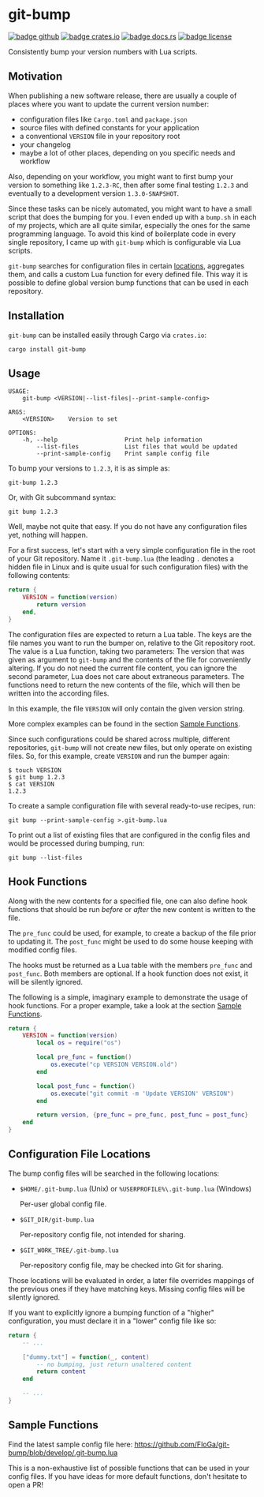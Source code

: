 # git-bump

[![badge github]][url github]
[![badge crates.io]][url crates.io]
[![badge docs.rs]][url docs.rs]
[![badge license]][url license]

[badge github]: https://img.shields.io/badge/github-FloGa%2Fgit--bump-green
[badge crates.io]: https://img.shields.io/crates/v/git-bump
[badge docs.rs]: https://img.shields.io/docsrs/git-bump
[badge license]: https://img.shields.io/crates/l/git-bump

[url github]: https://github.com/FloGa/git-bump
[url crates.io]: https://crates.io/crates/git-bump
[url docs.rs]: https://docs.rs/git-bump
[url license]: https://github.com/FloGa/git-bump/blob/develop/LICENSE

Consistently bump your version numbers with Lua scripts.

## Motivation

When publishing a new software release, there are usually a couple of places
where you want to update the current version number:

-   configuration files like `Cargo.toml` and `package.json`
-   source files with defined constants for your application
-   a conventional `VERSION` file in your repository root
-   your changelog
-   maybe a lot of other places, depending on you specific needs and workflow

Also, depending on your workflow, you might want to first bump your version to
something like `1.2.3-RC`, then after some final testing `1.2.3` and
eventually to a development version `1.3.0-SNAPSHOT`.

Since these tasks can be nicely automated, you might want to have a small
script that does the bumping for you. I even ended up with a `bump.sh` in each
of my projects, which are all quite similar, especially the ones for the same
programming language. To avoid this kind of boilerplate code in every single
repository, I came up with `git-bump` which is configurable via Lua scripts.

`git-bump` searches for configuration files in certain
[locations](#configuration-file-locations), aggregates them, and calls a
custom Lua function for every defined file. This way it is possible to define
global version bump functions that can be used in each repository.

## Installation

`git-bump` can be installed easily through Cargo via `crates.io`:

```shell script
cargo install git-bump
```

## Usage

<!--% !cargo --quiet run -- --help | tail -n+5 %-->

```text
USAGE:
    git-bump <VERSION|--list-files|--print-sample-config>

ARGS:
    <VERSION>    Version to set

OPTIONS:
    -h, --help                   Print help information
        --list-files             List files that would be updated
        --print-sample-config    Print sample config file
```

To bump your versions to `1.2.3`, it is as simple as:

```shell script
git-bump 1.2.3
```

Or, with Git subcommand syntax:

```shell script
git bump 1.2.3
```

Well, maybe not quite that easy. If you do not have any configuration files
yet, nothing will happen.

For a first success, let's start with a very simple configuration file in the
root of your Git repository. Name it `.git-bump.lua` (the leading `.` denotes
a hidden file in Linux and is quite usual for such configuration files) with
the following contents:

```lua
return {
    VERSION = function(version)
        return version
    end,
}
```

The configuration files are expected to return a Lua table. The keys are the
file names you want to run the bumper on, relative to the Git repository root.
The value is a Lua function, taking two parameters: The version that was given
as argument to `git-bump` and the contents of the file for conveniently
altering. If you do not need the current file content, you can ignore the
second parameter, Lua does not care about extraneous parameters. The functions
need to return the new contents of the file, which will then be written into
the according files.

In this example, the file `VERSION` will only contain the given version string.

More complex examples can be found in the section [Sample
Functions](#sample-functions).

Since such configurations could be shared across multiple, different
repositories, `git-bump` will not create new files, but only operate on
existing files. So, for this example, create `VERSION` and run the bumper
again:

```text
$ touch VERSION
$ git bump 1.2.3
$ cat VERSION
1.2.3
```

To create a sample configuration file with several ready-to-use recipes, run:

```shell script
git bump --print-sample-config >.git-bump.lua
```

To print out a list of existing files that are configured in the config files
and would be processed during bumping, run:

```shell script
git bump --list-files
```

## Hook Functions

Along with the new contents for a specified file, one can also define hook
functions that should be run *before* or *after* the new content is written to
the file.

The `pre_func` could be used, for example, to create a backup of the file
prior to updating it. The `post_func` might be used to do some house keeping
with modified config files.

The hooks must be returned as a Lua table with the members `pre_func` and
`post_func`. Both members are optional. If a hook function does not exist, it
will be silently ignored.

The following is a simple, imaginary example to demonstrate the usage of hook
functions. For a proper example, take a look at the section [Sample
Functions](#sample-functions).

```lua
return {
    VERSION = function(version)
        local os = require("os")

        local pre_func = function()
            os.execute("cp VERSION VERSION.old")
        end

        local post_func = function()
            os.execute("git commit -m 'Update VERSION' VERSION")
        end

        return version, {pre_func = pre_func, post_func = post_func}
    end
}
```

## Configuration File Locations

The bump config files will be searched in the following locations:

-   `$HOME/.git-bump.lua` (Unix) or `%USERPROFILE%\.git-bump.lua` (Windows)

    Per-user global config file.

-   `$GIT_DIR/git-bump.lua`

    Per-repository config file, not intended for sharing.

-   `$GIT_WORK_TREE/.git-bump.lua`

    Per-repository config file, may be checked into Git for sharing.

Those locations will be evaluated in order, a later file overrides mappings of
the previous ones if they have matching keys. Missing config files will be
silently ignored.

If you want to explicitly ignore a bumping function of a "higher"
configuration, you must declare it in a "lower" config file like so:

```lua
return {
    -- ...

    ["dummy.txt"] = function(_, content)
        -- no bumping, just return unaltered content
        return content
    end

    -- ...
}
```

## Sample Functions

Find the latest sample config file here: 
<https://github.com/FloGa/git-bump/blob/develop/.git-bump.lua>

This is a non-exhaustive list of possible functions that can be used in your
config files. If you have ideas for more default functions, don't hesitate to
open a PR!
